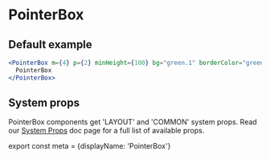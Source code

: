 # PointerBox

## Default example

```.jsx
<PointerBox m={4} p={2} minHeight={100} bg="green.1" borderColor="green.5">
  PointerBox
</PointerBox>
```

## System props

PointerBox components get 'LAYOUT' and 'COMMON' system props. Read our [System Props](/system-props) doc page for a full list of available props.

export const meta = {displayName: 'PointerBox'}
